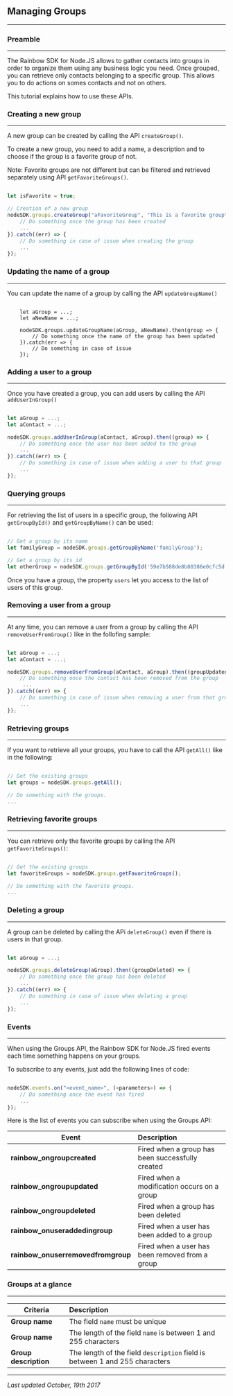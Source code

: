 ## Managing Groups
---

### Preamble
---

The Rainbow SDK for Node.JS allows to gather contacts into groups in order to organize them using any business logic you need. Once grouped, you can retrieve only contacts belonging to a specific group. This allows you to do actions on somes contacts and not on others.

This tutorial explains how to use these APIs.


### Creating a new group
---

A new group can be created by calling the API `createGroup()`. 

To create a new group, you need to add a name, a description and to choose if the group is a favorite group of not.

Note: Favorite groups are not different but can be filtered and retrieved separately using API `getFavoriteGroups()`.


```js

let isFavorite = true;

// Creation of a new group
nodeSDK.groups.createGroup("aFavoriteGroup", "This is a favorite group", isFavorite).then((groupCreated) => {
    // Do something once the group has been created
    ...
}).catch((err) => {
    // Do something in case of issue when creating the group
    ...
});

```

### Updating the name of a group
---

You can update the name of a group by calling the API `updateGroupName()`

```

	let aGroup = ...;
	let aNewName = ...;
	
	nodeSDK.groups.updateGroupName(aGroup, aNewName).then(group => {
		// Do something once the name of the group has been updated
	}).catch(err => {
		// Do something in case of issue
	});

```

### Adding a user to a group
---

Once you have created a group, you can add users by calling the API `addUserInGroup()`

```js

let aGroup = ...;
let aContact = ...;

nodeSDK.groups.addUserInGroup(aContact, aGroup).then((group) => {
    // Do something once the user has been added to the group
    ...
}).catch((err) => {
    // Do something in case of issue when adding a user to that group
    ...
});

```

### Querying groups
---

For retrieving the list of users in a specific group, the following API `getGroupById()` and `getGroupByName()` can be used:

```js

// Get a group by its name
let familyGroup = nodeSDK.groups.getGroupByName('familyGroup');

// Get a group by its id
let otherGroup = nodeSDK.groups.getGroupById('59e7b508de8b80386e0cfc5d');

```

Once you have a group, the property `users` let you access to the list of users of this group.


### Removing a user from a group
---

At any time, you can remove a user from a group by calling the API `removeUserFromGroup()` like in the follofing sample:

```js

let aGroup = ...;
let aContact = ...;

nodeSDK.groups.removeUserFromGroup(aContact, aGroup).then((groupUpdated) => {
    // Do something once the contact has been removed from the group
     ...
}).catch((err) => {
    // Do something in case of issue when removing a user from that group
    ...
});

```


### Retrieving groups
---

If you want to retrieve all your groups, you have to call the API `getAll()` like in the following:

```js

// Get the existing groups
let groups = nodeSDK.groups.getAll();

// Do something with the groups.
...

```


### Retrieving favorite groups
---

You can retrieve only the favorite groups by calling the API `getFavoriteGroups()`:

```js

// Get the existing groups
let favoriteGroups = nodeSDK.groups.getFavoriteGroups();

// Do something with the favorite groups.
...

```


### Deleting a group
---

A group can be deleted by calling the APi `deleteGroup()` even if there is users in that group.

```js

let aGroup = ...;

nodeSDK.groups.deleteGroup(aGroup).then((groupDeleted) => {
    // Do something once the group has been deleted
    ...
}).catch((err) => {
    // Do something in case of issue when deleting a group
    ...
});

```


### Events
---

When using the Groups API, the Rainbow SDK for Node.JS fired events each time something happens on your groups.

To subscribe to any events, just add the following lines of code:

```js

nodeSDK.events.on("<event_name>", (<parameters>) => {
    // Do something once the event has fired
    ...
});

```


Here is the list of events you can subscribe when using the Groups API:


| **Event** | **Description** |
|-----------|:----------------|
| **rainbow_ongroupcreated** | Fired when a group has been successfully created |
| **rainbow_ongroupupdated** | Fired when a modification occurs on a group |
| **rainbow_ongroupdeleted** | Fired when a group has been deleted |
| **rainbow_onuseraddedingroup** | Fired when a user has been added to a group |
| **rainbow_onuserremovedfromgroup** | Fired when a user has been removed from a group |


### Groups at a glance
---

| **Criteria** | **Description** |
|--------------|:----------------|
| **Group name** | The field `name` must be unique |
| **Group name** | The length of the field `name` is between 1 and 255 characters |
| **Group description** | The length of the field `description` field is between 1 and 255 characters |


---

_Last updated October, 19th 2017_

